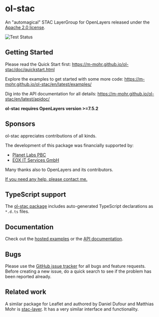 # ol-stac

An "automagical" STAC LayerGroup for OpenLayers released under the [Apache 2.0 license](LICENSE.md).

![Test Status](https://github.com/m-mohr/ol-stac/workflows/Test/badge.svg)

## Getting Started

Please read the Quick Start first:
<https://m-mohr.github.io/ol-stac/doc/quickstart.html>

Explore the examples to get started with some more code:
<https://m-mohr.github.io/ol-stac/en/latest/examples/>

Dig into the API documentation for all details:
<https://m-mohr.github.io/ol-stac/en/latest/apidoc/>

**ol-stac requires OpenLayers version >=7.5.2**

## Sponsors

ol-stac appreciates contributions of all kinds.

The development of this package was financially supported by:
- [Planet Labs PBC](https://planet.com)
- [EOX IT Services GmbH](https://eox.at)

Many thanks also to OpenLayers and its contributors.

[If you need any help, please contact me.](https://mohr.ws)

## TypeScript support

The [ol-stac package](https://npmjs.com/package/ol-stac) includes auto-generated TypeScript declarations as `*.d.ts` files.

## Documentation

Check out the [hosted examples](https://m-mohr.github.io/ol-stac/en/latest/examples/) or the [API documentation](https://m-mohr.github.io/ol-stac/en/latest/apidoc/).

## Bugs

Please use the [GitHub issue tracker](https://github.com/m-mohr/ol-stac/issues) for all bugs and feature requests. Before creating a new issue, do a quick search to see if the problem has been reported already.

## Related work

A similar package for Leaflet and authored by Daniel Dufour and Matthias Mohr is
[stac-layer](https://github.com/stac-utils/stac-layer).
It has a very similar interface and functionality.
